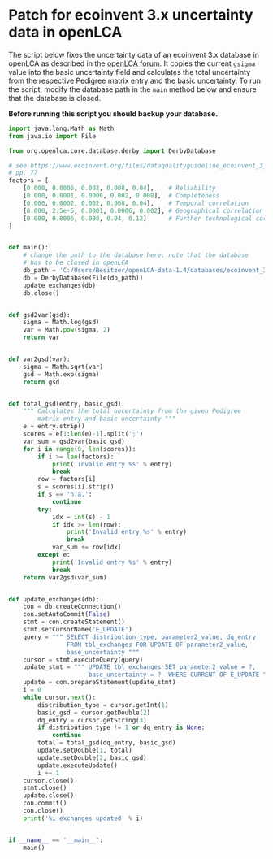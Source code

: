 # Patch for ecoinvent 3.x uncertainty data in openLCA
The script below fixes the uncertainty data of an ecoinvent 3.x database in
openLCA as described in the 
[openLCA forum](http://forum.openlca.org/viewtopic.php?f=26&t=32357). It copies
the current `gsigma` value into the basic uncertainty field and calculates the
total uncertainty from the respective Pedigree matrix entry and the basic
uncertainty. To run the script, modify the database path in the `main` method
below and ensure that the database is closed.

**Before running this script you should backup your database.**

```python
import java.lang.Math as Math
from java.io import File

from org.openlca.core.database.derby import DerbyDatabase

# see https://www.ecoinvent.org/files/dataqualityguideline_ecoinvent_3_20130506.pdf
# pp. 77
factors = [
    [0.000, 0.0006, 0.002, 0.008, 0.04],    # Reliability
    [0.000, 0.0001, 0.0006, 0.002, 0.008],  # Completeness
    [0.000, 0.0002, 0.002, 0.008, 0.04],    # Temporal correlation
    [0.000, 2.5e-5, 0.0001, 0.0006, 0.002], # Geographical correlation
    [0.000, 0.0006, 0.008, 0.04, 0.12]      # Further technological correlation
]


def main():
    # change the path to the database here; note that the database
    # has to be closed in openLCA
    db_path = 'C:/Users/Besitzer/openLCA-data-1.4/databases/ecoinvent_3_3_apos_gdfix'
    db = DerbyDatabase(File(db_path))
    update_exchanges(db)
    db.close()


def gsd2var(gsd):
    sigma = Math.log(gsd)
    var = Math.pow(sigma, 2)
    return var


def var2gsd(var):
    sigma = Math.sqrt(var)
    gsd = Math.exp(sigma)
    return gsd


def total_gsd(entry, basic_gsd):
    """ Calculates the total uncertainty from the given Pedigree 
        matrix entry and basic uncertainty """
    e = entry.strip()
    scores = e[1:len(e)-1].split(';')
    var_sum = gsd2var(basic_gsd)
    for i in range(0, len(scores)):
        if i >= len(factors):
            print('Invalid entry %s' % entry)
            break
        row = factors[i]
        s = scores[i].strip()
        if s == 'n.a.':
            continue
        try:
            idx = int(s) - 1
            if idx >= len(row):
                print('Invalid entry %s' % entry)
                break
            var_sum += row[idx]
        except e:
            print('Invalid entry %s' % entry)
            break
    return var2gsd(var_sum)


def update_exchanges(db):
    con = db.createConnection()
    con.setAutoCommit(False)
    stmt = con.createStatement()
    stmt.setCursorName('E_UPDATE')
    query = """ SELECT distribution_type, parameter2_value, dq_entry
                FROM tbl_exchanges FOR UPDATE OF parameter2_value,
                base_uncertainty """
    cursor = stmt.executeQuery(query)
    update_stmt = """ UPDATE tbl_exchanges SET parameter2_value = ?, 
                      base_uncertainty = ?  WHERE CURRENT OF E_UPDATE """
    update = con.prepareStatement(update_stmt)
    i = 0
    while cursor.next():
        distribution_type = cursor.getInt(1)
        basic_gsd = cursor.getDouble(2)
        dq_entry = cursor.getString(3)
        if distribution_type != 1 or dq_entry is None:
            continue
        total = total_gsd(dq_entry, basic_gsd)
        update.setDouble(1, total)
        update.setDouble(2, basic_gsd)
        update.executeUpdate()
        i += 1
    cursor.close()
    stmt.close()
    update.close()
    con.commit()
    con.close()
    print('%i exchanges updated' % i)


if __name__ == '__main__':
    main()

``` 